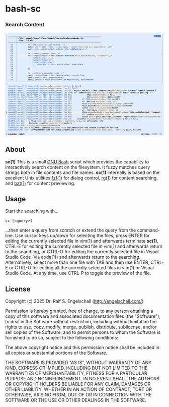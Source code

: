 
bash-sc
=======

### Search Content

![bash-sc sample](screenshot.png)

About
-----

**sc(1)** This is a small [GNU Bash](https://www.gnu.org/software/bash/)
script which provides the capability to interactively search content on
the filesystem. It fuzzy matches query strings both in file contents
and file names. **sc(1)** internally is based on the excellent Unix
utilities [fzf(1)](https://github.com/junegunn/fzf/) for dialog control,
[rg(1)](https://github.com/BurntSushi/ripgrep) for content searching,
and [bat(1)](https://github.com/sharkdp/bat) for content previewing.

Usage
-----

Start the searching with...

```
sc [<query>]
```

...then enter a query from scratch or extend the query from the
command-line. Use cursor keys up/down for selecting the files, press
ENTER for editing the currently selected file in vim(1) and afterwards
terminate **sc(1)**, CTRL-E for editing the currently selected file in
vim(1) and afterwards return to the searching, or CTRL-O for editing
the currently selected file in Visual Studio Code (via code(1)) and
afterwards return to the searching. Alternatively, select more than one
file with TAB and then use ENTER, CTRL-E or CTRL-O for editing all the
currently selected files in vim(1) or Visual Studio Code.
At any time, use CTRL-P to toggle the preview of the file.

License
-------

Copyright (c) 2025 Dr. Ralf S. Engelschall (http://engelschall.com/)

Permission is hereby granted, free of charge, to any person obtaining
a copy of this software and associated documentation files (the
"Software"), to deal in the Software without restriction, including
without limitation the rights to use, copy, modify, merge, publish,
distribute, sublicense, and/or sell copies of the Software, and to
permit persons to whom the Software is furnished to do so, subject to
the following conditions:

The above copyright notice and this permission notice shall be included
in all copies or substantial portions of the Software.

THE SOFTWARE IS PROVIDED "AS IS", WITHOUT WARRANTY OF ANY KIND,
EXPRESS OR IMPLIED, INCLUDING BUT NOT LIMITED TO THE WARRANTIES OF
MERCHANTABILITY, FITNESS FOR A PARTICULAR PURPOSE AND NONINFRINGEMENT.
IN NO EVENT SHALL THE AUTHORS OR COPYRIGHT HOLDERS BE LIABLE FOR ANY
CLAIM, DAMAGES OR OTHER LIABILITY, WHETHER IN AN ACTION OF CONTRACT,
TORT OR OTHERWISE, ARISING FROM, OUT OF OR IN CONNECTION WITH THE
SOFTWARE OR THE USE OR OTHER DEALINGS IN THE SOFTWARE.

